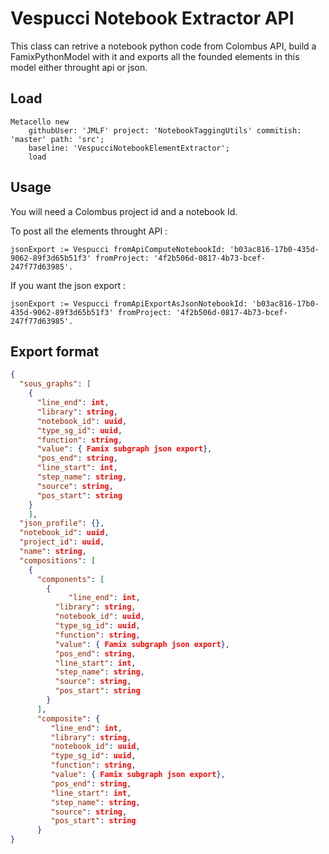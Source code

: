 # Vespucci Notebook Extractor API

This class can retrive a notebook python code from Colombus API, build a FamixPythonModel with it and exports all the founded elements in this model either throught api or json.  

## Load 

```smalltalk
Metacello new
    githubUser: 'JMLF' project: 'NotebookTaggingUtils' commitish: 'master' path: 'src';
    baseline: 'VespucciNotebookElementExtractor';
    load
```

## Usage 
You will need a Colombus project id and a notebook Id.

To post all the elements throught API :
```lsmalltalk
jsonExport := Vespucci fromApiComputeNotebookId: 'b03ac816-17b0-435d-9062-89f3d65b51f3' fromProject: '4f2b506d-0817-4b73-bcef-247f77d63985'. 
```

If you want the json export :
```smalltalk
jsonExport := Vespucci fromApiExportAsJsonNotebookId: 'b03ac816-17b0-435d-9062-89f3d65b51f3' fromProject: '4f2b506d-0817-4b73-bcef-247f77d63985'.
```

## Export format 
```json
{
  "sous_graphs": [
	{
      "line_end": int,
      "library": string,
      "notebook_id": uuid,
      "type_sg_id": uuid,
      "function": string,
      "value": { Famix subgraph json export},
      "pos_end": string,
      "line_start": int,
      "step_name": string,
      "source": string,
      "pos_start": string
    }
	],
  "json_profile": {},
  "notebook_id": uuid,
  "project_id": uuid,
  "name": string,
  "compositions": [
    {
      "components": [
        {
      		 "line_end": int,
          "library": string,
          "notebook_id": uuid,
          "type_sg_id": uuid,
          "function": string,
          "value": { Famix subgraph json export},
          "pos_end": string,
          "line_start": int,
          "step_name": string,
          "source": string,
          "pos_start": string
        }
      ],
      "composite": {
         "line_end": int,
         "library": string,
         "notebook_id": uuid,
         "type_sg_id": uuid,
         "function": string,
         "value": { Famix subgraph json export},
         "pos_end": string,
         "line_start": int,
         "step_name": string,
         "source": string,
         "pos_start": string
      }
}
```


